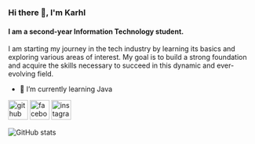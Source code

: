 ### Hi there 👋, I'm Karhl 
#### I am a second-year Information Technology student.


I am starting my journey in the tech industry by learning its basics and exploring various areas of interest. My goal is to build a strong foundation and acquire the skills necessary to succeed in this dynamic and ever-evolving field.

- 🌱 I’m currently learning Java


[<img src='https://cdn.jsdelivr.net/npm/simple-icons@3.0.1/icons/github.svg' alt='github' height='40'>](https://github.com/Ced1e)  [<img src='https://cdn.jsdelivr.net/npm/simple-icons@3.0.1/icons/facebook.svg' alt='facebook' height='40'>](https://www.facebook.com/https://www.facebook.com/iTzCedie)  [<img src='https://cdn.jsdelivr.net/npm/simple-icons@3.0.1/icons/instagram.svg' alt='instagram' height='40'>](https://www.instagram.com/https://www.instagram.com/itzcedie_/?fbclid=IwZXh0bgNhZW0CMTAAAR0KOFya2GmYW7VtHKkgjqepzYXTm5LovN_Lrr-F8JSwKVvOKvw3g8QoTAA_aem_REDpvvyYRHtiCSgnqbRhnw/)  

![GitHub stats](https://github-readme-stats.vercel.app/api?username=Ced1e&show_icons=true)  

